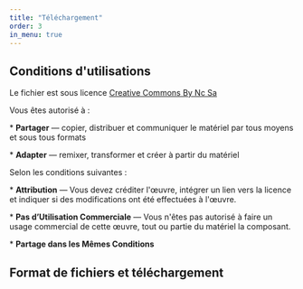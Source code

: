 ```yaml
---
title: "Téléchargement"
order: 3
in_menu: true
---
```

## Conditions d'utilisations

Le fichier est sous licence [Creative Commons By Nc Sa](https://creativecommons.org/licenses/by-nc-sa/4.0/deed.fr)

Vous êtes autorisé à :

\* **Partager** — copier, distribuer et communiquer le matériel par tous moyens et sous tous formats

\* **Adapter** — remixer, transformer et créer à partir du matériel 

Selon les conditions suivantes :

\* **Attribution** — Vous devez créditer l'œuvre, intégrer un lien vers la licence et indiquer si des modifications ont été effectuées à l'œuvre.

\* **Pas d’Utilisation Commerciale** — Vous n'êtes pas autorisé à faire un usage commercial de cette œuvre, tout ou partie du matériel la composant.

\* **Partage dans les Mêmes Conditions**

## Format de fichiers et téléchargement 